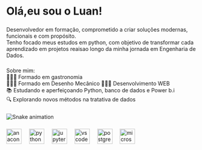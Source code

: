 <h1 align="left">Olá,eu sou o Luan!</h1>

###

<p align="left">Desenvolvedor em formação, comprometido a criar soluções modernas, funcionais e com propósito.<br>Tenho focado meus estudos em python, com objetivo de transformar cada aprendizado em projetos reaisao longo da minha jornada em Engenharia de Dados.</p>

###

<p align="left">Sobre mim:<br>🧑🏼‍🍳 Formado em gastronomia<br>👨🏼‍💻 Formado em Desenho Mecânico 👨🏼‍💻  Desenvolvimento WEB<br>📚 Estudando e aperfeiçoando Python, banco de dados e Power b.i<br>🔍 Explorando novos métodos na tratativa de dados</p>

###

<img src="https://raw.githubusercontent.com/LuanMoraes-lab/output/snake.svg" alt="Snake animation" />

###

<div align="left">
  <img src="https://cdn.jsdelivr.net/gh/devicons/devicon/icons/anaconda/anaconda-original.svg" height="40" alt="anaconda logo"  />
  <img width="12" />
  <img src="https://cdn.jsdelivr.net/gh/devicons/devicon/icons/python/python-original.svg" height="40" alt="python logo"  />
  <img width="12" />
  <img src="https://cdn.jsdelivr.net/gh/devicons/devicon/icons/jupyter/jupyter-original.svg" height="40" alt="jupyter logo"  />
  <img width="12" />
  <img src="https://cdn.jsdelivr.net/gh/devicons/devicon/icons/vscode/vscode-original.svg" height="40" alt="vscode logo"  />
  <img width="12" />
  <img src="https://cdn.jsdelivr.net/gh/devicons/devicon/icons/postgresql/postgresql-original.svg" height="40" alt="postgresql logo"  />
  <img width="12" />
  <img src="https://cdn.jsdelivr.net/gh/devicons/devicon/icons/microsoftsqlserver/microsoftsqlserver-plain.svg" height="40" alt="microsoftsqlserver logo"  />
</div>

###
